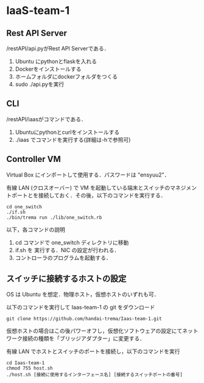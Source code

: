 # IaaS-team-1
## Rest API Server
/restAPI/api.pyがRest API Serverである．

1. Ubuntu にpythonとflaskを入れる
1. Dockerをインストールする
1. ホームフォルダにdockerフォルダをつくる
1. sudo ./api.pyを実行
 
## CLI
/restAPI/iaasがコマンドである．

1. Ubuntuにpythonとcurlをインストールする
1. ./iaas でコマンドを実行する(詳細は-hで参照可)

## Controller VM
Virtual Box にインポートして使用する．パスワードは "ensyuu2"． 

有線 LAN (クロスオーバー) で VM を起動している端末とスイッチのマネジメントポートとを接続しておく．その後，以下のコマンドを実行する．

```
cd one_switch
./if.sh
./bin/trema run ./lib/one_switch.rb
```

以下，各コマンドの説明

1. cd コマンドで one_switch ディレクトリに移動
1. if.sh を 実行する．NIC の設定が行われる．
1. コントローラのプログラムを起動する．

## スイッチに接続するホストの設定
OS は Ubuntu を想定．物理ホスト，仮想ホストのいずれも可．

以下のコマンドを実行して Iaas-team-1 の git をダウンロード

```
git clone https://github.com/handai-trema/Iaas-team-1.git
```

仮想ホストの場合はこの後パワーオフし，仮想化ソフトウェアの設定にてネットワーク接続の種類を「ブリッジアダプター」に変更する．

有線 LAN でホストとスイッチのポートを接続し，以下のコマンドを実行

```
cd Iaas-team-1
chmod 755 host.sh
./host.sh [接続に使用するインターフェース名] [接続するスイッチポートの番号]
```
